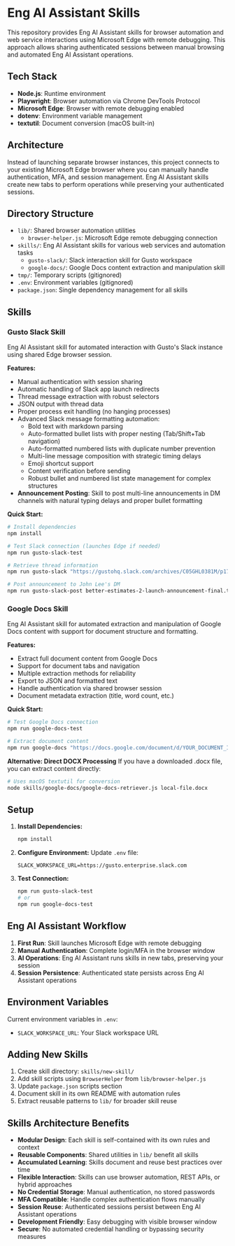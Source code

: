 # Eng AI Assistant Skills

This repository provides Eng AI Assistant skills for browser automation and web service interactions using Microsoft Edge with remote debugging. This approach allows sharing authenticated sessions between manual browsing and automated Eng AI Assistant operations.

## Tech Stack

- **Node.js**: Runtime environment
- **Playwright**: Browser automation via Chrome DevTools Protocol
- **Microsoft Edge**: Browser with remote debugging enabled
- **dotenv**: Environment variable management
- **textutil**: Document conversion (macOS built-in)

## Architecture

Instead of launching separate browser instances, this project connects to your existing Microsoft Edge browser where you can manually handle authentication, MFA, and session management. Eng AI Assistant skills create new tabs to perform operations while preserving your authenticated sessions.

## Directory Structure

- `lib/`: Shared browser automation utilities
  - `browser-helper.js`: Microsoft Edge remote debugging connection
- `skills/`: Eng AI Assistant skills for various web services and automation tasks
  - `gusto-slack/`: Slack interaction skill for Gusto workspace
  - `google-docs/`: Google Docs content extraction and manipulation skill
- `tmp/`: Temporary scripts (gitignored)
- `.env`: Environment variables (gitignored)
- `package.json`: Single dependency management for all skills

## Skills

### Gusto Slack Skill

Eng AI Assistant skill for automated interaction with Gusto's Slack instance using shared Edge browser session.

**Features:**
- Manual authentication with session sharing
- Automatic handling of Slack app launch redirects
- Thread message extraction with robust selectors
- JSON output with thread data
- Proper process exit handling (no hanging processes)
- Advanced Slack message formatting automation:
  - Bold text with markdown parsing
  - Auto-formatted bullet lists with proper nesting (Tab/Shift+Tab navigation)
  - Auto-formatted numbered lists with duplicate number prevention
  - Multi-line message composition with strategic timing delays
  - Emoji shortcut support
  - Content verification before sending
  - Robust bullet and numbered list state management for complex structures
- **Announcement Posting**: Skill to post multi-line announcements in DM channels with natural typing delays and proper bullet formatting

**Quick Start:**
```bash
# Install dependencies
npm install

# Test Slack connection (launches Edge if needed)
npm run gusto-slack-test

# Retrieve thread information
npm run gusto-slack "https://gustohq.slack.com/archives/C05GHL0381M/p1749775659622829"

# Post announcement to John Lee's DM
npm run gusto-slack-post better-estimates-2-launch-announcement-final.txt
```

### Google Docs Skill

Eng AI Assistant skill for automated extraction and manipulation of Google Docs content with support for document structure and formatting.

**Features:**
- Extract full document content from Google Docs
- Support for document tabs and navigation
- Multiple extraction methods for reliability
- Export to JSON and formatted text
- Handle authentication via shared browser session
- Document metadata extraction (title, word count, etc.)

**Quick Start:**
```bash
# Test Google Docs connection
npm run google-docs-test

# Extract document content
npm run google-docs "https://docs.google.com/document/d/YOUR_DOCUMENT_ID/edit"
```

**Alternative: Direct DOCX Processing**
If you have a downloaded .docx file, you can extract content directly:
```bash
# Uses macOS textutil for conversion
node skills/google-docs/google-docs-retriever.js local-file.docx
```

## Setup

1. **Install Dependencies:**
   ```bash
   npm install
   ```

2. **Configure Environment:**
   Update `.env` file:
   ```env
   SLACK_WORKSPACE_URL=https://gusto.enterprise.slack.com
   ```

3. **Test Connection:**
   ```bash
   npm run gusto-slack-test
   # or
   npm run google-docs-test
   ```

## Eng AI Assistant Workflow

1. **First Run**: Skill launches Microsoft Edge with remote debugging
2. **Manual Authentication**: Complete login/MFA in the browser window
3. **AI Operations**: Eng AI Assistant runs skills in new tabs, preserving your session
4. **Session Persistence**: Authenticated state persists across Eng AI Assistant operations

## Environment Variables

Current environment variables in `.env`:
- `SLACK_WORKSPACE_URL`: Your Slack workspace URL

## Adding New Skills

1. Create skill directory: `skills/new-skill/`
2. Add skill scripts using `BrowserHelper` from `lib/browser-helper.js`
3. Update `package.json` scripts section
4. Document skill in its own README with automation rules
5. Extract reusable patterns to `lib/` for broader skill reuse

## Skills Architecture Benefits

- **Modular Design**: Each skill is self-contained with its own rules and context
- **Reusable Components**: Shared utilities in `lib/` benefit all skills
- **Accumulated Learning**: Skills document and reuse best practices over time
- **Flexible Interaction**: Skills can use browser automation, REST APIs, or hybrid approaches
- **No Credential Storage**: Manual authentication, no stored passwords
- **MFA Compatible**: Handle complex authentication flows manually
- **Session Reuse**: Authenticated sessions persist between Eng AI Assistant operations
- **Development Friendly**: Easy debugging with visible browser window
- **Secure**: No automated credential handling or bypassing security measures
